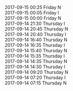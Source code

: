 2017-09-15 00:25 Friday  N  
2017-09-15 00:05 Friday  I  
2017-09-15 00:00 Friday  N  
2017-09-14 21:30 Thursday  I  
2017-09-14 20:45 Thursday  N  
2017-09-14 20:40 Thursday  I  
2017-09-14 16:40 Thursday  N  
2017-09-14 16:35 Thursday  I  
2017-09-14 15:40 Thursday  N  
2017-09-14 15:35 Thursday  I  
2017-09-14 14:35 Thursday  N  
2017-09-14 14:30 Thursday  I  
2017-09-14 09:20 Thursday  N  
2017-09-14 07:20 Thursday  I  
2017-09-14 07:15 Thursday  N  
